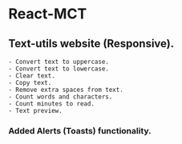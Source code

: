 # React-MCT

## Text-utils website (Responsive).

    - Convert text to uppercase.
    - Convert text to lowercase.
    - Clear text.
    - Copy text.
    - Remove extra spaces from text.
    - Count words and characters.
    - Count minutes to read.
    - Text preview.

### Added Alerts (Toasts) functionality.
